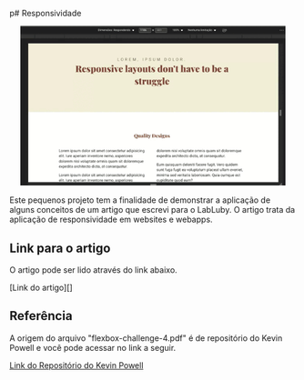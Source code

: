 p# Responsividade

<p align="center">
   <img width="466" src="assets/responsividade.gif" >
</p>

Este pequenos projeto tem a finalidade de demonstrar a aplicação de alguns conceitos de um artigo que escrevi para o LabLuby. O artigo trata da aplicação de responsividade em websites e webapps.

## Link para o artigo

O artigo pode ser lido através do link abaixo.

[Link do artigo][]


## Referência

A origem do arquivo "flexbox-challenge-4.pdf" é de repositório do Kevin Powell e você pode acessar no link a seguir.

[Link do Repositório do Kevin Powell](https://github.com/kevin-powell/responsive-made-easy)